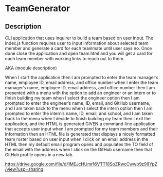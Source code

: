 # TeamGenerator

## Description
CLI application that uses inquirer to build a team based on user input. The index.js function requires user to input information about selected team member and generate a card for each teammate until user says no. Once done close the application and open team.html and you will get a card for each team member with working links to reach out to them. 

AKA (module description)

When I start the application then I am prompted to enter the team manager’s name, employee ID, email address, and office number when I enter the team manager’s name, employee ID, email address, and office number then I am presented with a menu with the option to add an engineer or an intern or to finish building my team when I select the engineer option then I am prompted to enter the engineer’s name, ID, email, and GitHub username, and I am taken back to the menu when I select the intern option then I am prompted to enter the intern’s name, ID, email, and school, and I am taken back to the menu when I decide to finish building my team then I exit the application, and the HTML is generated
GIVEN a command-line application that accepts user input when I am prompted for my team members and their information then an HTML file is generated that displays a nicely formatted team roster based on user input when I click on an email address in the HTML then my default email program opens and populates the TO field of the email with the address when I click on the GitHub username then that GitHub profile opens in a new tab.

https://drive.google.com/file/d/1MEJcHUmr16VTT18SoZRwcCwwp9z96YpZ/view?usp=sharing
